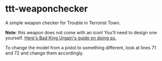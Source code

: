 ttt-weaponchecker
=================

A simple weapon checker for Trouble in Terrorist Town.

**Note**: this weapon does not come with an icon! You'll need to design one yourself. [Here's Bad King Urgain's guide on doing so.](http://ttt.badking.net/custom-weapon-guide#TOC-Icon)

To change the model from a pistol to something different, look at lines 71 and 72 and change them accordingly.
